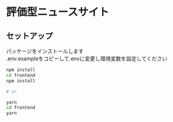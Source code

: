 # 評価型ニュースサイト

## セットアップ

パッケージをインストールします  
.env.exampleをコピーして.envに変更し環境変数を設定してください

```sh
npm install
cd frontend
npm install

# or

yarn
cd frontend
yarn
```
